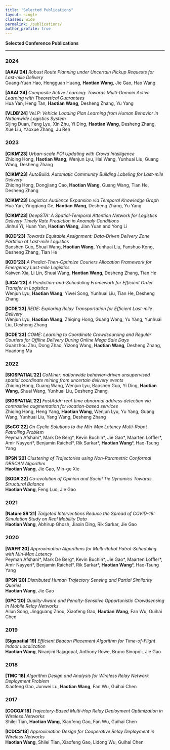 ```yaml
---
title: "Selected Publications"
layout: single
classes: wide
permalink: /publications/
author_profile: true
---
```


**Selected Conference Publications**

---

### 2024

<span style="color:black;font-weight:bold">[AAAI'24]</span> *Robust Route Planning under Uncertain Pickup Requests for Last-mile Delivery* <br>
Guang-Yuan Hao, Hengguan Huang, **Haotian Wang**, Jie Gao, Hao Wang<br>

<span style="color:black;font-weight:bold">[AAAI'24]</span> *Composite Active Learning: Towards Multi-Domain Active Learning with Theoretical Guarantees* <br>
Hua Yan, Heng Tan, **Haotian Wang**, Desheng Zhang, Yu Yang<br>

<span style="color:black;font-weight:bold">[VLDB'24]</span> *VeLP: Vehicle Loading Plan Learning from Human Behavior in Nationwide Logistics System* <br>
Sijing Duan, Feng Lyu, Xin Zhu, Yi Ding, **Haotian Wang**, Desheng Zhang, Xue Liu, Yaoxue Zhang, Ju Ren<br>

### 2023

<span style="color:black;font-weight:bold">[CIKM'23]</span> *Urban-scale POI Updating with Crowd Intelligence* <br>
Zhiqing Hong, **Haotian Wang**, Wenjun Lyu, Hai Wang, Yunhuai Liu, Guang Wang, Desheng Zhang<br>

<span style="color:black;font-weight:bold">[CIKM'23]</span> *AutoBuild: Automatic Community Building Labeling for Last-mile Delivery* <br>
Zhiqing Hong, Dongjiang Cao, **Haotian Wang**, Guang Wang, Tian He, Desheng Zhang<br>


<span style="color:black;font-weight:bold">[CIKM'23]</span> *Logistics Audience Expansion via Temporal Knowledge Graph* <br>
Hua Yan, Yingqiang Ge, **Haotian Wang**, Desheng Zhang, Yu Yang<br>

<span style="color:black;font-weight:bold">[CIKM'23]</span> *DeepSTA: A Spatial-Temporal Attention Network for Logistics Delivery Timely Rate Prediction in Anomaly Conditions* <br>
Jinhui Yi, Huan Yan, **Haotian Wang**, Jian Yuan and Yong Li<br>

<span style="color:black;font-weight:bold">[KDD'23]</span> *Towards Equitable Assignment: Data-Driven Delivery Zone Partition at Last-mile Logistics* <br>
Baoshen Guo, Shuai Wang, **Haotian Wang**, Yunhuai Liu, Fanshuo Kong, Desheng Zhang, Tian He<br>

<span style="color:black;font-weight:bold">[KDD'23]</span> *A Predict-Then-Optimize Couriers Allocation Framework for Emergency Last-mile Logistics* <br>
Kaiwen Xia, Li Lin, Shuai Wang, **Haotian Wang**, Desheng Zhang, Tian He<br>

<span style="color:black;font-weight:bold">[IJCAI'23]</span> *A Prediction-and-Scheduling Framework for Efficient Order Transfer in Logistics* <br>
Wenjun Lyu, **Haotian Wang**, Yiwei Song, Yunhuai Liu, Tian He, Desheng Zhang<br>

<span style="color:black;font-weight:bold">[ICDE'23]</span> *REDE: Exploring Relay Transportation for Efficient Last-mile Delivery* <br>
Wenjun Lyu, **Haotian Wang**, Zhiqing Hong, Guang Wang, Yu Yang, Yunhuai Liu, Desheng Zhang<br>

<span style="color:black;font-weight:bold">[ICDE'23]</span> *COME: Learning to Coordinate Crowdsourcing and Regular Couriers for Offline Delivery During Online Mega Sale Days* <br>
Guanzhou Zhu, Dong Zhao, Yizong Wang, **Haotian Wang**, Desheng Zhang, Huadong Ma<br>

### 2022

<span style="color:black;font-weight:bold">[SIGSPATIAL'22]</span> *CoMiner: nationwide behavior-driven unsupervised spatial coordinate mining from uncertain delivery events* <br>
Zhiqing Hong, Guang Wang, Wenjun Lyu, Baoshen Guo, Yi Ding, **Haotian Wang**, Shuai Wang, Yunhuai Liu, Desheng Zhang<br>

<span style="color:black;font-weight:bold">[SIGSPATIAL'22]</span> *FastAddr: real-time abnormal address detection via contrastive augmentation for location-based services* <br>
Zhiqing Hong, Heng Yang, **Haotian Wang**, Wenjun Lyu, Yu Yang, Guang Wang, Yunhuai Liu, Yang Wang, Desheng Zhang<br>

<span style="color:black;font-weight:bold">[SoCG'22]</span> *On Cyclic Solutions to the Min-Max Latency Multi-Robot Patrolling Problem* <br>
Peyman Afshani*, Mark De Berg*, Kevin Buchin*, Jie Gao*, Maarten Loffler*, Amir Nayyeri*, Benjamin Raichel*, Rik Sarkar*, **Haotian Wang***, Hao-Tsung Yang<br>

<span style="color:black;font-weight:bold">[IPSN'22]</span> *Clustering of Trajectories using Non-Parametric Conformal DBSCAN Algorithm* <br>
**Haotian Wang**, Jie Gao, Min-ge Xie<br>

<span style="color:black;font-weight:bold">[SODA'22]</span> *Co-evolution of Opinion and Social Tie Dynamics Towards Structural Balance* <br>
**Haotian Wang**, Feng Luo, Jie Gao<br>

### 2021 

<span style="color:black;font-weight:bold">[Nature SR'21]</span> *Targeted Interventions Reduce the Spread of COVID-19: Simulation Study on Real Mobility Data* <br>
**Haotian Wang**, Abhirup Ghosh, Jiaxin Ding, Rik Sarkar, Jie Gao<br>

### 2020

<span style="color:black;font-weight:bold">[WAFR'20]</span> *Approximation Algorithms for Multi-Robot Patrol-Scheduling with Min-Max Latency* <br>
Peyman Afshani*, Mark De Berg*, Kevin Buchin*, Jie Gao*, Maarten Loffler*, Amir Nayyeri*, Benjamin Raichel*, Rik Sarkar*, **Haotian Wang***, Hao-Tsung Yang<br>

<span style="color:black;font-weight:bold">[IPSN'20]</span> *Distributed Human Trajectory Sensing and Partial Similarity Queries* <br>
**Haotian Wang**, Jie Gao<br>

<span style="color:black;font-weight:bold">[GPC'20]</span> *Quality-Aware and Penalty-Sensitive Opportunistic Crowdsensing in Mobile Relay Networks* <br>
Ailun Song, Jingguang Zhou, Xiaofeng Gao, **Haotian Wang**, Fan Wu, Guihai Chen<br>

### 2019

<span style="color:black;font-weight:bold">[Sigspatial'19]</span> *Efficient Beacon Placement Algorithm for Time-of-Flight Indoor Localization* <br>
**Haotian Wang**, Niranjini Rajagopal, Anthony Rowe, Bruno Sinopoli, Jie Gao<br>

### 2018

<span style="color:black;font-weight:bold">[TMC'18]</span> *Algorithm Design and Analysis for Wireless Relay Network Deployment Problem* <br>
Xiaofeng Gao, Junwei Lu, **Haotian Wang**, Fan Wu, Guihai Chen<br>

### 2017

<span style="color:black;font-weight:bold">[COCOA'18]</span> *Trajectory-Based Multi-Hop Relay Deployment Optimization in Wireless Networks* <br>
Shilei Tian, **Haotian Wang**, Xiaofeng Gao, Fan Wu, Guihai Chen<br>

<span style="color:black;font-weight:bold">[ICDCS'18]</span> *Approximation Design for Cooperative Relay Deployment in Wireless Networks* <br>
**Haotian Wang**, Shilei Tian, Xiaofeng Gao, Lidong Wu, Guihai Chen<br>



